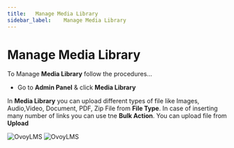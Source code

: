 ```yaml
---
title:   Manage Media Library
sidebar_label:    Manage Media Library
---
```


# Manage Media Library
To Manage **Media Library** follow the procedures…


- Go to **Admin Panel** &  click **Media Library**

In **Media Library** you can upload different types of file like Images, Audio,Video, Document, PDF, Zip File from **File Type**. In case of inserting many number of links you can use tne **Bulk Action**. You can upload file from **Upload** 

![OvoyLMS](/assets/ovoy/course_categories.png)
![OvoyLMS](/assets/ovoy/create_new_category.png)


